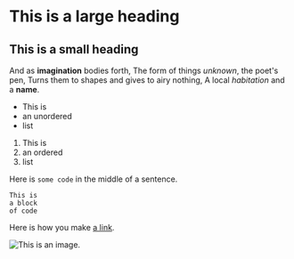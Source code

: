# This is a large heading

## This is a small heading

And as **imagination** bodies forth,
The form of things *unknown*, the poet's pen,
Turns them to shapes and gives to airy nothing,
A local *habitation* and a **name**.

- This is 
- an unordered
- list

1. This is
2. an ordered
3. list

Here is `some code` in the middle of a sentence.

```
This is 
a block 
of code
```
Here is how you make [a link](https://www,wikipedia.org/).

![This is an image.](https://github.com/yihui/xaringan/releases/download/v0.02/karl-moustache.jpg)
